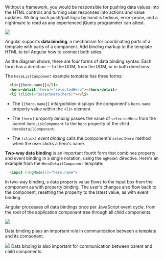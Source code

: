 Without a framework, you would be responsible for pushing data values into the HTML controls and turning user responses
into actions and value updates. Writing such push/pull logic by hand is tedious, error-prone, and a nightmare to
read as any experienced jQuery programmer can attest.

![](https://angular.io/resources/images/devguide/architecture/databinding.png)

Angular supports **data binding**,
a mechanism for coordinating parts of a template with parts of a component.
Add binding markup to the template HTML to tell Angular how to connect both sides.

As the diagram shows, there are four forms of data binding syntax. Each form has a direction &mdash; to the DOM, from the DOM, or in both directions.


The `HeroListComponent` example template has three forms:

```html
  <li>{{hero.name}}</li>
  <hero-detail [hero]="selectedHero"></hero-detail>
  <li (click)="selectHero(hero)"></li>
```

* The `{{hero.name}}` *interpolation*
displays the component's `hero.name` property value within the `<li>` element.

* The `[hero]` *property binding* passes the value of `selectedHero` from
the parent `HeroListComponent` to the `hero` property of the child `HeroDetailComponent`.

* The `(click)` *event binding* calls the component's `selectHero` method when the user clicks a hero's name.

**Two-way data binding** is an important fourth form
that combines property and event binding in a single notation, using the `ngModel` directive.
Here's an example from the `HeroDetailComponent` template:

```html
  <input [(ngModel)]="hero.name">
```

In two-way binding, a data property value flows to the input box from the component as with property binding.
The user's changes also flow back to the component, resetting the property to the latest value,
as with event binding.

Angular processes *all* data bindings once per JavaScript event cycle,
from the root of the application component tree through all child components.

![](https://angular.io/resources/images/devguide/architecture/component-databinding.png)

Data binding plays an important role in communication
between a template and its component.

![](https://angular.io/resources/images/devguide/architecture/parent-child-binding.png)
Data binding is also important for communication between parent and child components.
